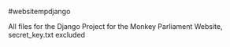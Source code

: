 #websitempdjango

All files for the Django Project for the Monkey Parliament Website, secret_key.txt excluded
